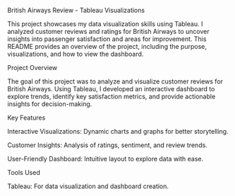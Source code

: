 British Airways Review - Tableau Visualizations

This project showcases my data visualization skills using Tableau. I analyzed customer reviews and ratings for British Airways to uncover insights into passenger satisfaction and areas for improvement. This README provides an overview of the project, including the purpose, visualizations, and how to view the dashboard.

Project Overview

The goal of this project was to analyze and visualize customer reviews for British Airways. Using Tableau, I developed an interactive dashboard to explore trends, identify key satisfaction metrics, and provide actionable insights for decision-making.

Key Features

Interactive Visualizations: Dynamic charts and graphs for better storytelling.

Customer Insights: Analysis of ratings, sentiment, and review trends.

User-Friendly Dashboard: Intuitive layout to explore data with ease.

Tools Used

Tableau: For data visualization and dashboard creation.
